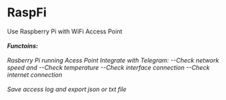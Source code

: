 # RaspFi
Use Raspberry Pi with WiFi Access Point<br /><br />
***Functoins:*** <br /><br />
*Rasberry Pi running Acess Point*
*Integrate with Telegram:
--Check network speed and
--Check temperature
--Check interface connection
--Check internet connection<br /><br />*
*Save access log and export json or txt file*

